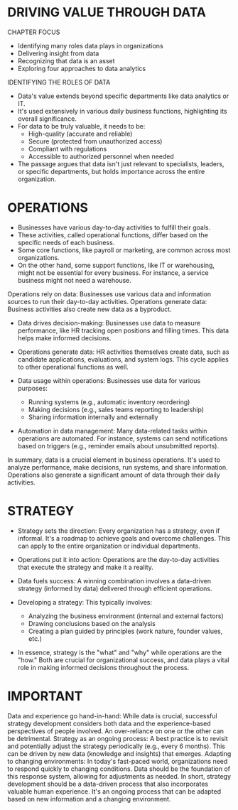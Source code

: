 # DRIVING VALUE THROUGH DATA
CHAPTER FOCUS

* Identifying many roles data plays in organizations
* Delivering insight from data
* Recognizing that data is an asset
* Exploring four approaches to data analytics

IDENTIFYING THE ROLES OF DATA

* Data's value extends beyond specific departments like data analytics or IT.
* It's used extensively in various daily business functions, highlighting its overall significance.
* For data to be truly valuable, it needs to be:
  * High-quality (accurate and reliable)
  * Secure (protected from unauthorized access)
  * Compliant with regulations
  * Accessible to authorized personnel when needed
* The passage argues that data isn't just relevant to specialists, leaders, or specific departments, but holds importance across the entire organization.

# OPERATIONS

* Businesses have various day-to-day activities to fulfill their goals.
* These activities, called operational functions, differ based on the specific needs of each business.
* Some core functions, like payroll or marketing, are common across most organizations.
* On the other hand, some support functions, like IT or warehousing, might not be essential for every business. For instance, a service business might not need a warehouse.
  
Operations rely on data: Businesses use various data and information sources to run their day-to-day activities.
Operations generate data: Business activities also create new data as a byproduct.


* Data drives decision-making: Businesses use data to measure performance, like HR tracking open positions and filling times. This data helps make informed decisions.
  
* Operations generate data: HR activities themselves create data, such as candidate applications, evaluations, and system logs. This cycle applies to other operational functions as well.
  
* Data usage within operations: Businesses use data for various purposes:
  * Running systems (e.g., automatic inventory reordering)
  * Making decisions (e.g., sales teams reporting to leadership)
  * Sharing information internally and externally
* Automation in data management: Many data-related tasks within operations are automated. For instance, systems can send notifications based on triggers (e.g., reminder emails about unsubmitted reports).

In summary, data is a crucial element in business operations. It's used to analyze performance, make decisions, run systems, and share information. Operations also generate a significant amount of data through their daily activities.


# STRATEGY

* Strategy sets the direction: Every organization has a strategy, even if informal. It's a roadmap to achieve goals and overcome challenges. This can apply to the entire organization or individual departments.
  
* Operations put it into action: Operations are the day-to-day activities that execute the strategy and make it a reality.
  
* Data fuels success: A winning combination involves a data-driven strategy (informed by data) delivered through efficient operations.
  
* Developing a strategy: This typically involves:
  * Analyzing the business environment (internal and external factors)
  * Drawing conclusions based on the analysis
  * Creating a plan guided by principles (work nature, founder values, etc.)
* In essence, strategy is the "what" and "why" while operations are the "how." Both are crucial for organizational success, and data plays a vital role in making informed decisions throughout the process.
  

# IMPORTANT 
Data and experience go hand-in-hand: While data is crucial, successful strategy development considers both data and the experience-based perspectives of people involved. An over-reliance on one or the other can be detrimental.
Strategy as an ongoing process: A best practice is to revisit and potentially adjust the strategy periodically (e.g., every 6 months). This can be driven by new data (knowledge and insights) that emerges.
Adapting to changing environments: In today's fast-paced world, organizations need to respond quickly to changing conditions. Data should be the foundation of this response system, allowing for adjustments as needed.
In short, strategy development should be a data-driven process that also incorporates valuable human experience. It's an ongoing process that can be adapted based on new information and a changing environment.



























